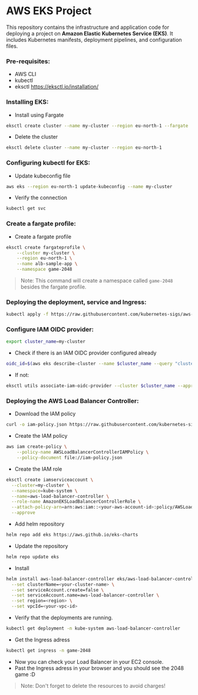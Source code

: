 # AWS EKS Project

This repository contains the infrastructure and application code for deploying a project on **Amazon Elastic Kubernetes Service (EKS)**. It includes Kubernetes manifests, deployment pipelines, and configuration files.

### Pre-requisites:
- AWS CLI
- kubectl
- eksctl <https://eksctl.io/installation/>

### Installing EKS:
- Install using Fargate
```bash
eksctl create cluster --name my-cluster --region eu-north-1 --fargate
```

- Delete the cluster
```bash
eksctl delete cluster --name my-cluster --region eu-north-1
```

### Configuring kubectl for EKS:
- Update kubeconfig file
```bash
aws eks --region eu-north-1 update-kubeconfig --name my-cluster
```
- Verify the connection
```bash
kubectl get svc
```

### Create a fargate profile:
- Create a fargate profile
```bash
eksctl create fargateprofile \
    --cluster my-cluster \
    --region eu-north-1 \
    --name alb-sample-app \
    --namespace game-2048
```
> Note: This command will create a namespace called `game-2048` besides the fargate profile.

### Deploying the deployment, service and Ingress:
```bash
kubectl apply -f https://raw.githubusercontent.com/kubernetes-sigs/aws-load-balancer-controller/v2.5.4/docs/examples/2048/2048_full.yaml
```

### Configure IAM OIDC provider:
```bash
export cluster_name=my-cluster
```
- Check if there is an IAM OIDC provider configured already
```bash
oidc_id=$(aws eks describe-cluster --name $cluster_name --query "cluster.identity.oidc.issuer" --output text | cut -d '/' -f 5) 
```
- If not:
```bash
eksctl utils associate-iam-oidc-provider --cluster $cluster_name --approve
```

### Deploying the AWS Load Balancer Controller:
- Download the IAM policy
```bash
curl -o iam-policy.json https://raw.githubusercontent.com/kubernetes-sigs/aws-load-balancer-controller/v2.11.0/docs/install/iam_policy.json
```
- Create the IAM policy
```bash
aws iam create-policy \
    --policy-name AWSLoadBalancerControllerIAMPolicy \
    --policy-document file://iam-policy.json
```
- Create the IAM role
```bash
eksctl create iamserviceaccount \
  --cluster=my-cluster \
  --namespace=kube-system \
  --name=aws-load-balancer-controller \
  --role-name AmazonEKSLoadBalancerControllerRole \
  --attach-policy-arn=arn:aws:iam::<your-aws-account-id>:policy/AWSLoadBalancerControllerIAMPolicy \
  --approve
```
- Add helm repository
```bash
helm repo add eks https://aws.github.io/eks-charts
```
- Update the repository
```bash
helm repo update eks
```
- Install
```bash
helm install aws-load-balancer-controller eks/aws-load-balancer-controller -n kube-system \
  --set clusterName=<your-cluster-name> \
  --set serviceAccount.create=false \
  --set serviceAccount.name=aws-load-balancer-controller \
  --set region=<region> \
  --set vpcId=<your-vpc-id>
```
- Verify that the deployments are running.
```bash
kubectl get deployment -n kube-system aws-load-balancer-controller
```
- Get the Ingress adress
```bash
kubectl get ingress -n game-2048
```
- Now you can check your Load Balancer in your EC2 console.
- Past the Ingress adress in your browser and you should see the 2048 game :D

> Note: Don't forget to delete the resources to avoid charges!





